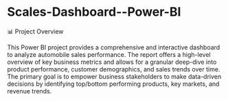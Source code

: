 # Scales-Dashboard--Power-BI
📊 Project Overview

This Power BI project provides a comprehensive and interactive dashboard to analyze automobile sales performance. The report offers a high-level overview of key business metrics and allows for a granular deep-dive into product performance, customer demographics, and sales trends over time. The primary goal is to empower business stakeholders to make data-driven decisions by identifying top/bottom performing products, key markets, and revenue trends.
